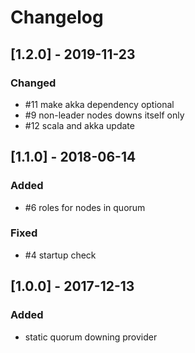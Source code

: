 # Changelog

## [1.2.0] - 2019-11-23
### Changed
- #11 make akka dependency optional
- #9 non-leader nodes downs itself only
- #12 scala and akka update

## [1.1.0] - 2018-06-14
### Added
- #6 roles for nodes in quorum

### Fixed
- #4 startup check

## [1.0.0] - 2017-12-13
### Added
- static quorum downing provider
